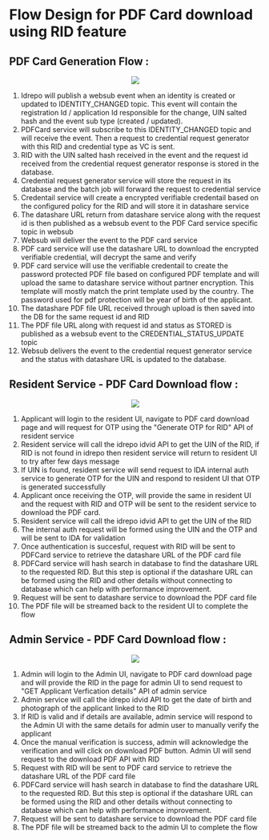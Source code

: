 # Flow Design for PDF Card download using RID feature

## PDF Card Generation Flow :

<p align="center">
  <img  src="https://user-images.githubusercontent.com/9315119/161994052-4ee8eb98-38e2-4319-864b-72fea61febce.png">
</p>

1. Idrepo will publish a websub event when an identity is created or updated to IDENTITY_CHANGED topic. This event will contain the registration Id / application Id responsible for the change, UIN salted hash and the event sub type (created / updated).
2. PDFCard service will subscribe to this IDENTITY_CHANGED topic and will receive the event. Then a request to credential request generator with this RID and credential type as VC is sent.
3. RID with the UIN salted hash received in the event and the request id received from the credential request generator response is stored in the database.
4. Credential request generator service will store the request in its database and the batch job will forward the request to credential service
5. Credentail service will create a encrypted verifiable credentail based on the configured policy for the RID and will store it in datashare service
6. The datashare URL return from datashare service along with the request id is then published as a websub event to the PDF Card service specific topic in websub
7. Websub will deliver the event to the PDF card service 
8. PDF card service will use the datashare URL to download the encrypted verifiable credential, will decrypt the same and verify
9. PDF card service will use the verifiable credentail to create the password protected PDF file based on configured PDF template and will upload the same to datashare service without partner encryption. This template will mostly match the print template used by the country. The password used for pdf protection will be year of birth of the applicant.
10. The datashare PDF file URL received through upload is then saved into the DB for the same request id and RID
11. The PDF file URL along with request id and status as STORED is published as a websub event to the CREDENTIAL_STATUS_UPDATE topic
12. Websub delivers the event to the credential request generator service and the status with datashare URL is updated to the database.

## Resident Service - PDF Card Download flow :

<p align="center">
  <img  src="https://user-images.githubusercontent.com/9315119/161994024-ecb4fbfe-73d6-4fa9-b00e-9314c65511e5.png">
</p>

1. Applicant will login to the resident UI, navigate to PDF card download page and will request for OTP using the "Generate OTP for RID" API of resident service
2. Resident service will call the idrepo idvid API to get the UIN of the RID, if RID is not found in idrepo then resident service will return to resident UI to try after few days message
3. If UIN is found, resident service will send request to IDA internal auth service to generate OTP for the UIN and respond to resident UI that OTP is generated successfully
4. Applicant once receiving the OTP, will provide the same in resident UI and the request with RID and OTP will be sent to the resident service to download the PDF card.
5. Resident service will call the idrepo idvid API to get the UIN of the RID
6. The internal auth request will be formed using the UIN and the OTP and will be sent to IDA for validation
7. Once authentication is succesful, request with RID will be sent to PDFCard service to retrieve the datashare URL of the PDF card file
8. PDFCard service will hash search in database to find the datashare URL to the requested RID. But this step is optional if the datashare URL can be formed using the RID and other details without connecting to database which can help with performance improvement. 
9. Request will be sent to datashare service to download the PDF card file
10. The PDF file will be streamed back to the resident UI to complete the flow

## Admin Service - PDF Card Download flow :

<p align="center">
  <img  src="https://user-images.githubusercontent.com/9315119/162190234-3cf64b29-1cb9-4892-94d8-114e241fac93.png">
</p>

1. Admin will login to the Admin UI, navigate to PDF card download page and will provide the RID in the page for admin UI to send request to "GET Applicant Verfication details" API of admin service
2. Admin service will call the idrepo idvid API to get the date of birth and photograph of the applicant linked to the RID
3. If RID is valid and if details are available, admin service will respond to the Admin UI with the same details for admin user to manually verify the applicant
4. Once the manual verification is success, admin will acknowledge the verification and will click on download PDF button. Admin UI will send request to the download PDF API with RID
5. Request with RID will be sent to PDF card service to retrieve the datashare URL of the PDF card file
6. PDFCard service will hash search in database to find the datashare URL to the requested RID. But this step is optional if the datashare URL can be formed using the RID and other details without connecting to database which can help with performance improvement.
7. Request will be sent to datashare service to download the PDF card file
8. The PDF file will be streamed back to the admin UI to complete the flow

